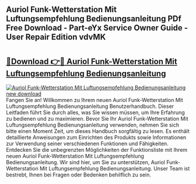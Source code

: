 ## Auriol Funk-Wetterstation Mit Luftungsempfehlung Bedienungsanleitung PDf Free Download - Part-eYx Service Owner Guide - User Repair Edition vdvMK

# <h2><a href="http://df1g3rp.blite.top/?on=Auriol+Funk-Wetterstation+Mit+Luftungsempfehlung+Bedienungsanleitung">🔗Download 👉🔴 Auriol Funk-Wetterstation Mit Luftungsempfehlung Bedienungsanleitung</a></h2>

[![Auriol Funk-Wetterstation Mit Luftungsempfehlung Bedienungsanleitung new download](https://i.imgur.com/lujVjoI.png)](http://df1g3rp.blite.top/?on=Auriol+Funk-Wetterstation+Mit+Luftungsempfehlung+Bedienungsanleitung)
Fangen Sie an! Willkommen zu Ihrem neuen Auriol Funk-Wetterstation Mit Luftungsempfehlung Bedienungsanleitung Benutzerhandbuch. Dieser Leitfaden führt Sie durch alles, was Sie wissen müssen, um Ihre Erfahrung zu bedienen und zu maximieren. Bevor Sie Ihr Auriol Funk-Wetterstation Mit Luftungsempfehlung Bedienungsanleitung verwenden, nehmen Sie sich bitte einen Moment Zeit, um dieses Handbuch sorgfältig zu lesen. Es enthält detaillierte Anweisungen zum Einrichten des Produkts sowie Informationen zur Verwendung seiner verschiedenen Funktionen und Fähigkeiten. Entdecken Sie die unbegrenzten Möglichkeiten der Funktionsliste mit Ihrem neuen Auriol Funk-Wetterstation Mit Luftungsempfehlung Bedienungsanleitung. Wir sind hier, um Sie zu unterstützen, Auriol Funk-Wetterstation Mit Luftungsempfehlung Bedienungsanleitung. Unser Team ist bestrebt, Ihnen bei Fragen oder Bedenken behilflich zu sein.
